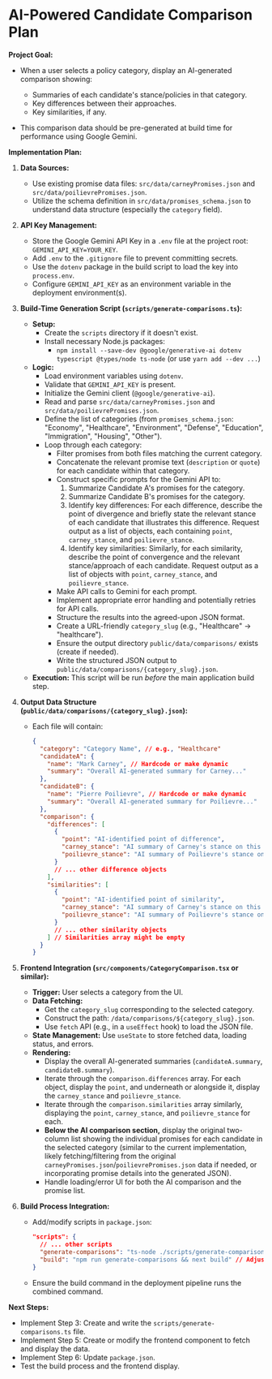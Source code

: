 # AI-Powered Candidate Comparison Plan

**Project Goal:**

*   When a user selects a policy category, display an AI-generated comparison showing:
    *   Summaries of each candidate's stance/policies in that category.
    *   Key differences between their approaches.
    *   Key similarities, if any.
    
*   This comparison data should be pre-generated at build time for performance using Google Gemini.

**Implementation Plan:**

1.  **Data Sources:**
    *   Use existing promise data files: `src/data/carneyPromises.json` and `src/data/poilievrePromises.json`.
    *   Utilize the schema definition in `src/data/promises_schema.json` to understand data structure (especially the `category` field).

2.  **API Key Management:**
    *   Store the Google Gemini API Key in a `.env` file at the project root: `GEMINI_API_KEY=YOUR_KEY`.
    *   Add `.env` to the `.gitignore` file to prevent committing secrets.
    *   Use the `dotenv` package in the build script to load the key into `process.env`.
    *   Configure `GEMINI_API_KEY` as an environment variable in the deployment environment(s).

3.  **Build-Time Generation Script (`scripts/generate-comparisons.ts`):**
    *   **Setup:**
        *   Create the `scripts` directory if it doesn't exist.
        *   Install necessary Node.js packages:
            *   `npm install --save-dev @google/generative-ai dotenv typescript @types/node ts-node` (or use `yarn add --dev ...`)
    *   **Logic:**
        *   Load environment variables using `dotenv`.
        *   Validate that `GEMINI_API_KEY` is present.
        *   Initialize the Gemini client (`@google/generative-ai`).
        *   Read and parse `src/data/carneyPromises.json` and `src/data/poilievrePromises.json`.
        *   Define the list of categories (from `promises_schema.json`: "Economy", "Healthcare", "Environment", "Defense", "Education", "Immigration", "Housing", "Other").
        *   Loop through each category:
            *   Filter promises from both files matching the current category.
            *   Concatenate the relevant promise text (`description` or `quote`) for each candidate within that category.
            *   Construct specific prompts for the Gemini API to:
                1.  Summarize Candidate A's promises for the category.
                2.  Summarize Candidate B's promises for the category.
                3.  Identify key differences: For each difference, describe the point of divergence and briefly state the relevant stance of each candidate that illustrates this difference. Request output as a list of objects, each containing `point`, `carney_stance`, and `poilievre_stance`.
                4.  Identify key similarities: Similarly, for each similarity, describe the point of convergence and the relevant stance/approach of each candidate. Request output as a list of objects with `point`, `carney_stance`, and `poilievre_stance`.
            *   Make API calls to Gemini for each prompt.
            *   Implement appropriate error handling and potentially retries for API calls.
            *   Structure the results into the agreed-upon JSON format.
            *   Create a URL-friendly `category_slug` (e.g., "Healthcare" -> "healthcare").
            *   Ensure the output directory `public/data/comparisons/` exists (create if needed).
            *   Write the structured JSON output to `public/data/comparisons/{category_slug}.json`.
    *   **Execution:** This script will be run *before* the main application build step.

4.  **Output Data Structure (`public/data/comparisons/{category_slug}.json`):**
    *   Each file will contain:
        ```json
        {
          "category": "Category Name", // e.g., "Healthcare"
          "candidateA": {
            "name": "Mark Carney", // Hardcode or make dynamic
            "summary": "Overall AI-generated summary for Carney..."
          },
          "candidateB": {
            "name": "Pierre Poilievre", // Hardcode or make dynamic
            "summary": "Overall AI-generated summary for Poilievre..."
          },
          "comparison": {
            "differences": [
              {
                "point": "AI-identified point of difference",
                "carney_stance": "AI summary of Carney's stance on this specific point",
                "poilievre_stance": "AI summary of Poilievre's stance on this specific point"
              }
              // ... other difference objects
            ],
            "similarities": [
              {
                "point": "AI-identified point of similarity",
                "carney_stance": "AI summary of Carney's stance on this specific point",
                "poilievre_stance": "AI summary of Poilievre's stance on this specific point"
              }
              // ... other similarity objects
            ] // Similarities array might be empty
          }
        }
        ```

5.  **Frontend Integration (`src/components/CategoryComparison.tsx` or similar):**
    *   **Trigger:** User selects a category from the UI.
    *   **Data Fetching:**
        *   Get the `category_slug` corresponding to the selected category.
        *   Construct the path: `/data/comparisons/${category_slug}.json`.
        *   Use `fetch` API (e.g., in a `useEffect` hook) to load the JSON file.
    *   **State Management:** Use `useState` to store fetched data, loading status, and errors.
    *   **Rendering:** 
        *   Display the overall AI-generated summaries (`candidateA.summary`, `candidateB.summary`).
        *   Iterate through the `comparison.differences` array. For each object, display the `point`, and underneath or alongside it, display the `carney_stance` and `poilievre_stance`.
        *   Iterate through the `comparison.similarities` array similarly, displaying the `point`, `carney_stance`, and `poilievre_stance` for each.
        *   **Below the AI comparison section,** display the original two-column list showing the individual promises for each candidate in the selected category (similar to the current implementation, likely fetching/filtering from the original `carneyPromises.json`/`poilievrePromises.json` data if needed, or incorporating promise details into the generated JSON).
        *   Handle loading/error UI for both the AI comparison and the promise list.

6.  **Build Process Integration:**
    *   Add/modify scripts in `package.json`:
        ```json
        "scripts": {
          // ... other scripts
          "generate-comparisons": "ts-node ./scripts/generate-comparisons.ts",
          "build": "npm run generate-comparisons && next build" // Adjust build command as needed (e.g., vite build)
        }
        ```
    *   Ensure the build command in the deployment pipeline runs the combined command.

**Next Steps:**

*   Implement Step 3: Create and write the `scripts/generate-comparisons.ts` file.
*   Implement Step 5: Create or modify the frontend component to fetch and display the data.
*   Implement Step 6: Update `package.json`.
*   Test the build process and the frontend display. 